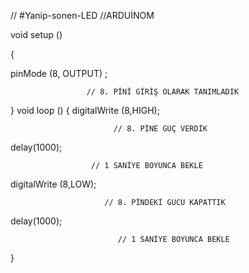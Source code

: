 // #Yanip-sonen-LED 
//ARDUİNOM 


void setup ()

{

pinMode (8, OUTPUT) ;   

                     // 8. PİNİ GİRİŞ OLARAK TANIMLADIK

}
void loop ()
{
digitalWrite (8,HIGH); 

                           // 8. PİNE GÜÇ VERDİK
delay(1000); 

                      
                      // 1 SANİYE BOYUNCA BEKLE



digitalWrite (8,LOW);
                         
                         // 8. PİNDEKİ GÜCÜ KAPATTIK



delay(1000);  

                            // 1 SANİYE BOYUNCA BEKLE
}
